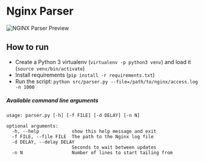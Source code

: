 # Nginx Parser

![NGINX Parser Preview](https://raw.githubusercontent.com/davarisg/nginx-parser/master/assets/nginx-monitor.gif?token=ABAAkmvJh8JAhuzW2Cituxgp0JRknuukks5ZD5tFwA%3D%3D)

## How to run

* Create a Python 3 virtualenv (`virtualenv -p python3 venv`) and load it (`source venv/bin/activate`)
* Install requirements (`pip install -r requirements.txt`)
* Run the script:
`python src/parser.py --file=/path/to/nginx/access.log -n 1000`

##### Available command line arguments

```
usage: parser.py [-h] [-f FILE] [-d DELAY] [-n N]

optional arguments:
  -h, --help            show this help message and exit
  -f FILE, --file FILE  The path to the Nginx log file
  -d DELAY, --delay DELAY
                        Seconds to wait between updates
  -n N                  Number of lines to start tailing from
```

<!-- ## Configure for different Nginx log formats -->
